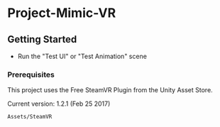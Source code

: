 # Project-Mimic-VR

## Getting Started
- Run the "Test UI" or "Test Animation" scene

### Prerequisites

This project uses the Free SteamVR Plugin from the Unity Asset Store.

Current version: 1.2.1 (Feb 25 2017)

```
Assets/SteamVR
```
